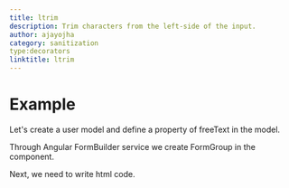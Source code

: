 ```yaml
---
title: ltrim
description: Trim characters from the left-side of the input.
author: ajayojha
category: sanitization
type:decorators
linktitle: ltrim
---
```

# Example  
Let's create a user model and define a property of freeText in the model.
<div component="app-code" key="ltrim-add-model"></div> 

Through Angular FormBuilder service we create FormGroup in the component.

<div component="app-code" key="ltrim-add-component"></div> 
Next, we need to write html code.
<div component="app-code" key="ltrim-add-html"></div> 
<div component="app-example-runner" ref-component="app-ltrim-add"></div>
